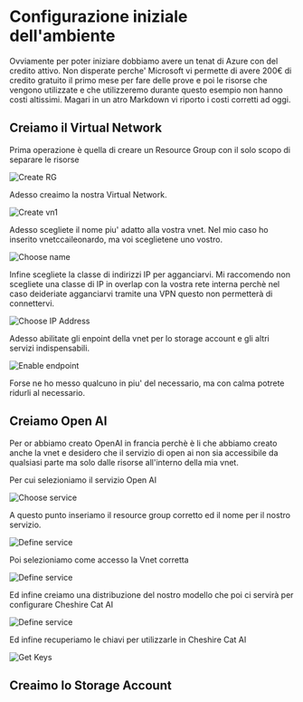 # Configurazione iniziale dell'ambiente

Ovviamente per poter iniziare dobbiamo avere un tenat di Azure con del credito attivo. Non disperate perche' Microsoft vi permette di avere 200€ di credito gratuito il primo mese per fare delle prove e poi le risorse che vengono utilizzate e che utilizzeremo durante questo esempio non hanno costi altissimi. Magari in un atro Markdown vi riporto i costi corretti ad oggi.

## Creiamo il Virtual Network

Prima operazione è quella di creare un Resource Group con il solo scopo di separare le risorse

![Create RG](../img/rg01.png)

Adesso creaimo la nostra Virtual Network.

![Create vn1](../img/vnet01.png)

Adesso scegliete il nome piu' adatto alla vostra vnet. Nel mio caso ho inserito vnetccaileonardo, ma voi sceglietene uno vostro.

![Choose name](../img/vnet02.png)

Infine scegliete la classe di indirizzi IP per agganciarvi. Mi raccomendo non scegliete una classe di IP in overlap con la vostra rete interna perchè nel caso deideriate agganciarvi tramite una VPN questo non permetterà di connettervi.

![Choose IP Address](../img/vnet03.png)

Adesso abilitate gli enpoint della vnet per lo storage account e gli altri servizi indispensabili.

![Enable endpoint](../img/vnet04.png)

Forse ne ho messo qualcuno in piu' del necessario, ma con calma potrete ridurli al necessario.

## Creiamo Open AI

Per or abbiamo creato OpenAI in francia perchè è li che abbiamo creato anche la vnet e desidero che il servizio di open ai non sia accessibile da qualsiasi parte ma solo dalle risorse all'interno della mia vnet.

Per cui selezioniamo il servizio Open AI

![Choose service](../img/OpenAI01.png)

A questo punto inseriamo il resource group corretto ed il nome per il nostro servizio.

![Define service](../img/OpenAI02.png)

Poi selezioniamo come accesso la Vnet corretta

![Define service](../img/OpenAI03.png)

Ed infine creiamo una distribuzione del nostro modello che poi ci servirà per configurare Cheshire Cat AI

![Define service](../img/OpenAI04.png)

Ed infine recuperiamo le chiavi per utilizzarle in Cheshire Cat AI

![Get Keys](../img/OpenAI05.png)

## Creaimo lo Storage Account

